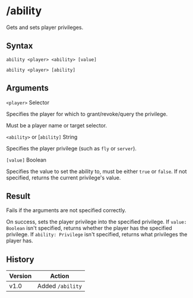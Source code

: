 # /ability

Gets and sets player privileges.

## Syntax

`ability <player> <ability> [value]`

`ability <player> [ability]`

## Arguments

`<player>` Selector

Specifies the player for which to grant/revoke/query the privilege.

Must be a player name or target selector.

`<ability>` or \[`ability]` String

Specifies the player privilege (such as `fly` or `server`).

`[value]` Boolean

Specifies the value to set the ability to, must be either `true` or `false`. If not specified, returns the current privilege's value.

## Result

Fails if the arguments are not specified correctly.

On success, sets the player privilege into the specified privilege. If `value: Boolean` isn't specified, returns whether the player has the specified privilege. If `ability: Privilege` isn't specified, returns what privileges the player has.

## History

| Version | Action           |
| ------- | ---------------- |
| v1.0    | Added `/ability` |

